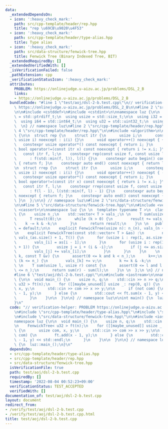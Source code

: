 ```yaml
---
data:
  _extendedDependsOn:
  - icon: ':heavy_check_mark:'
    path: src/cpp-template/header/rep.hpp
    title: "rep \u69CB\u9020\u4F53"
  - icon: ':heavy_check_mark:'
    path: src/cpp-template/header/type-alias.hpp
    title: Type alias
  - icon: ':heavy_check_mark:'
    path: src/data-structure/fenwick-tree.hpp
    title: Fenwick Tree (Binary Indexed Tree, BIT)
  _extendedRequiredBy: []
  _extendedVerifiedWith: []
  _isVerificationFailed: false
  _pathExtension: cpp
  _verificationStatusIcon: ':heavy_check_mark:'
  attributes:
    PROBLEM: https://onlinejudge.u-aizu.ac.jp/problems/DSL_2_B
    links:
    - https://onlinejudge.u-aizu.ac.jp/problems/DSL_2_B
  bundledCode: "#line 1 \"test/aoj/dsl-2-b.test.cpp\"\n// verification-helper: PROBLEM\
    \ https://onlinejudge.u-aizu.ac.jp/problems/DSL_2_B\n\n#line 2 \"src/cpp-template/header/type-alias.hpp\"\
    \n\n#include <cstddef>\n#include <cstdint>\n\nnamespace luz {\n\n  using isize\
    \ = std::ptrdiff_t;\n  using usize = std::size_t;\n\n  using i32 = std::int32_t;\n\
    \  using i64 = std::int64_t;\n  using u32 = std::uint32_t;\n  using u64 = std::uint64_t;\n\
    \  \n} // namespace luz\n#line 2 \"src/cpp-template/header/rep.hpp\"\n\n#line\
    \ 4 \"src/cpp-template/header/rep.hpp\"\n\n#include <algorithm>\n\nnamespace luz\
    \ {\n\n  struct rep {\n    struct itr {\n      usize i;\n      constexpr itr(const\
    \ usize i) noexcept : i(i) {}\n      void operator++() noexcept { ++i; }\n   \
    \   constexpr usize operator*() const noexcept { return i; }\n      constexpr\
    \ bool operator!=(const itr x) const noexcept { return i != x.i; }\n    };\n \
    \   const itr f, l;\n    constexpr rep(const usize f, const usize l) noexcept\n\
    \      : f(std::min(f, l)), l(l) {}\n    constexpr auto begin() const noexcept\
    \ { return f; }\n    constexpr auto end() const noexcept { return l; }\n  };\n\
    \n  struct rrep {\n    struct itr {\n      usize i;\n      constexpr itr(const\
    \ usize i) noexcept : i(i) {}\n      void operator++() noexcept { --i; }\n   \
    \   constexpr usize operator*() const noexcept { return i; }\n      constexpr\
    \ bool operator!=(const itr x) const noexcept { return i != x.i; }\n    };\n \
    \   const itr f, l;\n    constexpr rrep(const usize f, const usize l) noexcept\n\
    \      : f(l - 1), l(std::min(f, l) - 1) {}\n    constexpr auto begin() const\
    \ noexcept { return f; }\n    constexpr auto end() const noexcept { return l;\
    \ }\n  };\n\n} // namespace luz\n#line 2 \"src/data-structure/fenwick-tree.hpp\"\
    \n\n#line 5 \"src/data-structure/fenwick-tree.hpp\"\n\n#include <vector>\n#include\
    \ <cassert>\n\nnamespace luz {\n \n  template< typename T >\n  class FenwickTree\
    \ {\n    usize n_;\n    std::vector< T > vals_;\n \n    T sum(usize k) const {\n\
    \      T result(0);\n      while (k > 0) {\n        result += vals_[k];\n    \
    \    k -= k & -k;\n      }\n      return result;\n    }\n \n   public:\n    FenwickTree()\
    \ = default;\n\n    explicit FenwickTree(usize n): n_(n), vals_(n + 1, T()) {}\n\
    \n    explicit FenwickTree(const std::vector< T > &as) :\n        n_(as.size()),\
    \ vals_(as.size() + 1, T()) {\n      for (usize i : rep(1, as.size() + 1)) {\n\
    \        vals_[i] = as[i - 1];\n      }\n      for (usize i : rep(1, as.size()\
    \ + 1)) {\n        usize j = i + (i & -i);\n        if (j <= as.size()) {\n  \
    \        vals_[j] += vals_[i];\n        }\n      }\n    }\n    \n    void add(usize\
    \ k, const T &v) {\n      assert(0 <= k and k < n_);\n      k++;\n      while\
    \ (k <= n_) {\n        vals_[k] += v;\n        k += k & -k;\n      }\n    }\n\
    \ \n    T sum(usize l, usize r) const {\n      assert(0 <= l and l <= r and r\
    \ <= n_);\n      return sum(r) - sum(l);\n    }\n \n  };\n \n} // namespace luz\n\
    #line 6 \"test/aoj/dsl-2-b.test.cpp\"\n\n#include <iostream>\n\nnamespace luz\
    \ {\n\n  void main_() {\n    usize n, q;\n    std::cin >> n >> q;\n\n    FenwickTree<\
    \ u32 > ft(n);\n    for ([[maybe_unused]] usize _: rep(0, q)) {\n      usize com,\
    \ x, y;\n      std::cin >> com >> x >> y;\n\n      if (not com) {\n        ft.add(x\
    \ - 1, y);\n      } else {\n        std::cout << ft.sum(x - 1, y) << std::endl;\n\
    \      }\n    }\n\n  }\n\n} // namespace luz\n\nint main() {\n  luz::main_();\n\
    }\n"
  code: "// verification-helper: PROBLEM https://onlinejudge.u-aizu.ac.jp/problems/DSL_2_B\n\
    \n#include \"src/cpp-template/header/type-alias.hpp\"\n#include \"src/cpp-template/header/rep.hpp\"\
    \n#include \"src/data-structure/fenwick-tree.hpp\"\n\n#include <iostream>\n\n\
    namespace luz {\n\n  void main_() {\n    usize n, q;\n    std::cin >> n >> q;\n\
    \n    FenwickTree< u32 > ft(n);\n    for ([[maybe_unused]] usize _: rep(0, q))\
    \ {\n      usize com, x, y;\n      std::cin >> com >> x >> y;\n\n      if (not\
    \ com) {\n        ft.add(x - 1, y);\n      } else {\n        std::cout << ft.sum(x\
    \ - 1, y) << std::endl;\n      }\n    }\n\n  }\n\n} // namespace luz\n\nint main()\
    \ {\n  luz::main_();\n}\n"
  dependsOn:
  - src/cpp-template/header/type-alias.hpp
  - src/cpp-template/header/rep.hpp
  - src/data-structure/fenwick-tree.hpp
  isVerificationFile: true
  path: test/aoj/dsl-2-b.test.cpp
  requiredBy: []
  timestamp: '2022-08-04 00:52:23+09:00'
  verificationStatus: TEST_ACCEPTED
  verifiedWith: []
documentation_of: test/aoj/dsl-2-b.test.cpp
layout: document
redirect_from:
- /verify/test/aoj/dsl-2-b.test.cpp
- /verify/test/aoj/dsl-2-b.test.cpp.html
title: test/aoj/dsl-2-b.test.cpp
---
```

